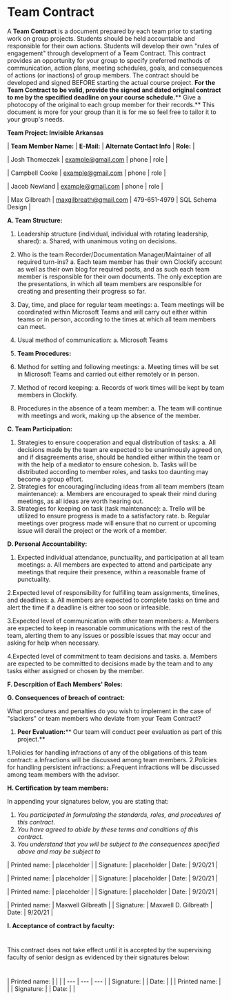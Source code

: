 # Team Contract

A **Team Contract** is a document prepared by each team prior to starting work on group projects. Students should be held accountable and responsible for their own actions. Students will develop their own &quot;rules of engagement&quot; through development of a Team Contract. This contract provides an opportunity for your group to specify preferred methods of communication, action plans, meeting schedules, goals, and consequences of actions (or inactions) of group members. The contract should be developed and signed BEFORE starting the actual course project. **For the Team Contract to be valid, provide the signed and dated original contract to me by the specified deadline on your course schedule.**** Give a photocopy of the original to each group member for their records.** This document is more for your group than it is for me so feel free to tailor it to your group&#39;s needs.

**Team Project: Invisible Arkansas**

| **Team Member Name:** | **E-Mail:** | **Alternate Contact Info** | **Role:** |

| Josh Thomeczek | [example@gmail.com](mailto:example@gmail.com) | phone | role |

| Campbell Cooke | [example@gmail.com](mailto:example@gmail.com) | phone | role |

| Jacob Newland | [example@gmail.com](mailto:example@gmail.com) | phone | role |

| Max Gilbreath | [maxgilbreath@gmail.com](mailto:maxgilbreath@gmail.com) | 479-651-4979 | SQL Schema Design |

**A. Team Structure:**

1. Leadership structure (individual, individual with rotating leadership, shared):
  a. Shared, with unanimous voting on decisions.
2. Who is the team Recorder/Documentation Manager/Maintainer of all required turn-ins?
  a. Each team member has their own Clockify account as well as their own blog for required posts, and as such each team member is responsible for their own documents. The only exception are the presentations, in which all team members are responsible for creating and presenting their progress so far.
3. Day, time, and place for regular team meetings:
  a. Team meetings will be coordinated within Microsoft Teams and will carry out either within teams or in person, according to the times at which all team members can meet.
4. Usual method of communication:
  a. Microsoft Teams

1. **Team Procedures:**

1. Method for setting and following meetings:
  a. Meeting times will be set in Microsoft Teams and carried out either remotely or in person.
2. Method of record keeping:
  a. Records of work times will be kept by team members in Clockify.
3. Procedures in the absence of a team member:
  a. The team will continue with meetings and work, making up the absence of the member.

**C. Team Participation:**

1. Strategies to ensure cooperation and equal distribution of tasks:
  a. All decisions made by the team are expected to be unanimously agreed on, and if disagreements arise, should be handled either within the team or with the help of a mediator to ensure cohesion.
  b. Tasks will be distributed according to member roles, and tasks too daunting may become a group effort.
2. Strategies for encouraging/including ideas from all team members (team maintenance):
  a. Members are encouraged to speak their mind during meetings, as all ideas are worth hearing out.
3. Strategies for keeping on task (task maintenance):
  a. Trello will be utilized to ensure progress is made to a satisfactory rate.
  b. Regular meetings over progress made will ensure that no current or upcoming issue will derail the project or the work of a member.

**D. Personal Accountability:**

1. Expected individual attendance, punctuality, and participation at all team meetings:
  a. All members are expected to attend and participate any meetings that require their presence, within a reasonable frame of punctuality.

2.Expected level of responsibility for fulfilling team assignments, timelines, and deadlines:
  a. All members are expected to complete tasks on time and alert the time if a deadline is either too soon or infeasible.

3.Expected level of communication with other team members:
  a. Members are expected to keep in reasonable communications with the rest of the team, alerting them to any issues or possible issues that may occur and asking for help when necessary.

4.Expected level of commitment to team decisions and tasks.
  a. Members are expected to be committed to decisions made by the team and to any tasks either assigned or chosen by the member.

**F. Descrpition of Each Members' Roles:**

**G. Consequences of breach of contract:**

What procedures and penalties do you wish to implement in the case of &quot;slackers&quot; or team members who deviate from your Team Contract?

  1. **Peer Evaluation:**** Our team will conduct peer evaluation as part of this project.**

1.Policies for handling infractions of any of the obligations of this team contract:
  a.Infractions will be discussed among team members.
2.Policies for handling persistent infractions:
  a.Frequent infractions will be discussed among team members with the advisor.

**H. Certification by team members:**

In appending your signatures below, you are stating that:
1. _You participated in formulating the standards, roles, and procedures of this contract._
2. _You have agreed to abide by these terms and conditions of this contract._
3. _You understand that you will be subject to the consequences specified above and may be subject to_

| Printed name: | placeholder |
| Signature: | placeholder | Date: | 9/20/21 |

| Printed name: | placeholder |
| Signature: | placeholder | Date: | 9/20/21 |

| Printed name: | placeholder |
| Signature: | placeholder | Date: | 9/20/21 |

| Printed name: | Maxwell Gilbreath |
| Signature: | Maxwell D. Gilbreath | Date: | 9/20/21 |

**I. Acceptance of contract by faculty:**

#

This contract does not take effect until it is accepted by the supervising faculty of senior design as evidenced by their signatures below:

#

| Printed name: |
 |
 |
| --- | --- | --- |
| Signature: |
 | Date: |
 |
| Printed name: |
 |
| Signature: |
 | Date: |
 |
